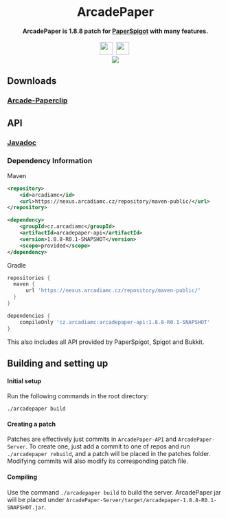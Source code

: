 <div align="center">
    <h1>ArcadePaper</h1>
    <strong>ArcadePaper is 1.8.8 patch for <a href="https://github.com/PaperMC/Paper">PaperSpigot</a> with many features.</strong><br><br>
    <img src="https://forthebadge.com/images/badges/made-with-java.svg" height="30">&nbsp;
    <img src="https://forthebadge.com/images/badges/built-with-love.svg" height="30">&nbsp;
    <br>
    <img src="https://ci.arcadiamc.cz/buildStatus/icon?job=arcadepaper%2Fmain&style=flat-square">
</div>

## Downloads
### [Arcade-Paperclip](https://ci.arcadiamc.cz/job/ArcadePaper/job/main/lastSuccessfulBuild/artifact/arcade-paperclip.jar)

## API
### [Javadoc](https://ci.arcadiamc.cz/job/ArcadePaper/job/main/javadoc/index.html)

### Dependency Information
Maven
```xml
<repository>
    <id>arcadiamc</id>
    <url>https://nexus.arcadiamc.cz/repository/maven-public/</url>
</repository>
```
```xml
<dependency>
    <groupId>cz.arcadiamc</groupId>
    <artifactId>arcadepaper-api</artifactId>
    <version>1.8.8-R0.1-SNAPSHOT</version>
    <scope>provided</scope>
</dependency>
```

Gradle
```groovy
repositories {
  maven {
      url 'https://nexus.arcadiamc.cz/repository/maven-public/'
  }
}
```
```groovy
dependencies {
    compileOnly 'cz.arcadiamc:arcadepaper-api:1.8.8-R0.1-SNAPSHOT'
}
```

This also includes all API provided by PaperSpigot, Spigot and Bukkit.

## Building and setting up

#### Initial setup
Run the following commands in the root directory:

```shell
./arcadepaper build
```

#### Creating a patch
Patches are effectively just commits in `ArcadePaper-API` and `ArcadePaper-Server`.
To create one, just add a commit to one of repos and run `./arcadepaper rebuild`, and a
patch will be placed in the patches folder. Modifying commits will also modify its
corresponding patch file.

#### Compiling

Use the command `./arcadepaper build` to build the server. ArcadePaper jar
will be placed under `ArcadePaper-Server/target/arcadepaper-1.8.8-R0.1-SNAPSHOT.jar`.